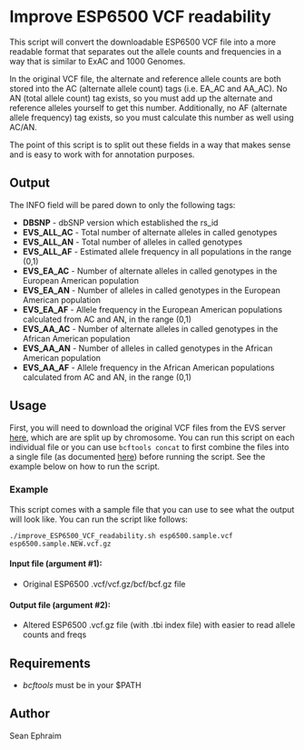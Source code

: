 # Improve ESP6500 VCF readability

This script will convert the downloadable ESP6500 VCF file into a more readable format that separates out the allele counts and frequencies in a way that is similar to ExAC and 1000 Genomes.

In the original VCF file, the alternate and reference allele counts are both stored into the AC (alternate allele count) tags (i.e. EA\_AC and AA\_AC). No AN (total allele count) tag exists, so you must add up the alternate and reference alleles yourself to get this number. Additionally, no AF (alternate allele frequency) tag exists, so you must calculate this number as well using AC/AN.

The point of this script is to split out these fields in a way that makes sense and is easy to work with for annotation purposes.

## Output

The INFO field will be pared down to only the following tags:

- **DBSNP** - dbSNP version which established the rs_id
- **EVS\_ALL\_AC** - Total number of alternate alleles in called genotypes
- **EVS\_ALL\_AN** - Total number of alleles in called genotypes
- **EVS\_ALL\_AF** - Estimated allele frequency in all populations in the range (0,1)
- **EVS\_EA\_AC** - Number of alternate alleles in called genotypes in the European American population
- **EVS\_EA\_AN** - Number of alleles in called genotypes in the European American population
- **EVS\_EA\_AF** - Allele frequency in the European American populations calculated from AC and AN, in the range (0,1)
- **EVS\_AA\_AC** - Number of alternate alleles in called genotypes in the African American population
- **EVS\_AA\_AN** - Number of alleles in called genotypes in the African American population
- **EVS\_AA\_AF** - Allele frequency in the African American populations calculated from AC and AN, in the range (0,1)

## Usage

First, you will need to download the original VCF files from the EVS server [here](http://evs.gs.washington.edu/evs_bulk_data/ESP6500SI-V2-SSA137.GRCh38-liftover.snps_indels.vcf.tar.gz), which are are split up by chromosome. You can run this script on each individual file or you can use `bcftools concat` to first combine the files into a single file (as documented [here](https://samtools.github.io/bcftools/bcftools.html#concat)) before running the script. See the example below on how to run the script.

### Example

This script comes with a sample file that you can use to see what the output will look like. You can run the script like follows:

    ./improve_ESP6500_VCF_readability.sh esp6500.sample.vcf esp6500.sample.NEW.vcf.gz

#### Input file (argument #1):
- Original ESP6500 .vcf/vcf.gz/bcf/bcf.gz file

#### Output file (argument #2):
- Altered ESP6500 .vcf.gz file (with .tbi index file) with easier to read allele counts and freqs

## Requirements

- *bcftools* must be in your $PATH

## Author

Sean Ephraim
